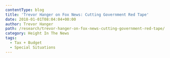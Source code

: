 ```yaml
---
contentType: blog
title: 'Trevor Hanger on Fox News: Cutting Government Red Tape'
date: 2018-01-01T08:04:04+00:00
author: Trevor Hanger
path: /research/trevor-hanger-on-fox-news-cutting-government-red-tape/
category: Height In The News
tags:
  - Tax + Budget
  - Special Situations
---
```

<script type="text/javascript" src="http://video.foxbusiness.com/v/embed.js?id=5690416658001&w=466&h=263">span data-mce-type="bookmark" style="display: inline-block; width: 0px; overflow: hidden; line-height: 0;" class="mce_SELRES_start">﻿</span></script>